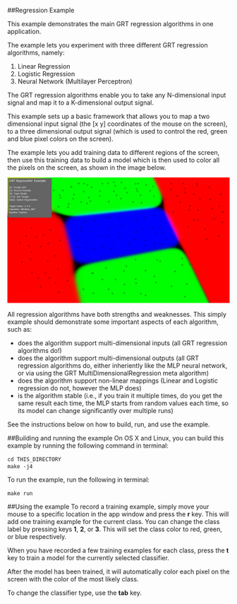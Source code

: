 ##Regression Example

This example demonstrates the main GRT regression algorithms in one application.  

The example lets you experiment with three different GRT regression algorithms, namely:

1. Linear Regression
2. Logistic Regression
3. Neural Network (Multilayer Perceptron)

The GRT regression algorithms enable you to take any N-dimensional input signal and map it to a K-dimensional output signal.

This example sets up a basic framework that allows you to map a two dimensional input signal (the [x y] coordinates of the mouse on the screen), to a three dimensional output signal (which is used to control the red, green and blue pixel colors on the screen).

The example lets you add training data to different regions of the screen, then use this training data to build a model which is then used to color all the pixels on the screen, as shown in the image below.

![alt text](images/regression_step_10.png "Regression Example")

All regression algorithms have both strengths and weaknesses.  This simply example should demonstrate some important aspects of each algorithm, such as:

* does the algorithm support multi-dimensional inputs (all GRT regression algorithms do!)
* does the algorithm support multi-dimensional outputs (all GRT regression algorithms do, either inheriently like the MLP neural network, or via using the GRT MultiDimensionalRegression meta algorithm)
* does the algorithm support non-linear mappings (Linear and Logistic regression do not, however the MLP does)
* is the algorithm stable (i.e., if you train it multiple times, do you get the same result each time, the MLP starts from random values each time, so its model can change significantly over multiple runs)

See the instructions below on how to build, run, and use the example.

##Building and running the example
On OS X and Linux, you can build this example by running the following command in terminal:

````
cd THIS_DIRECTORY
make -j4
````

To run the example, run the following in terminal:

````
make run
````

##Using the example
To record a training example, simply move your mouse to a specific location in the app window and press the **r** key.  This will add one training example for the current class.  You can change the class label by pressing keys **1**, **2**, or **3**.  This will set the class color to red, green, or blue respectively.

When you have recorded a few training examples for each class, press the **t** key to train a model for the currently selected classifier.

After the model has been trained, it will automatically color each pixel on the screen with the color of the most likely class.

To change the classifier type, use the **tab** key.